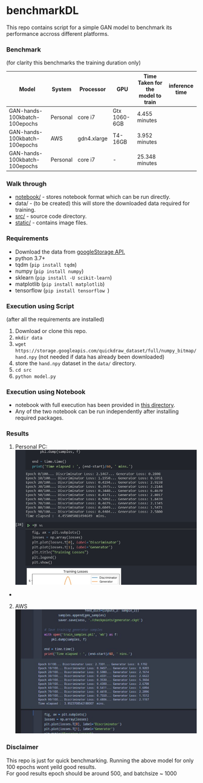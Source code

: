 # benchmarkDL

This repo contains script for a simple GAN model to benchmark its performance accross different platforms.    

### Benchmark
(for clarity this benchmarks the training duration only)

| Model                         | System   | Processor   | GPU          | Time Taken for the model to train | inference time |
|-------------------------------|----------|-------------|--------------|-----------------------------------|----------------|
| GAN-hands-100kbatch-100epochs | Personal | core i7     | Gtx 1060-6GB | 4.455 minutes                     |                |
| GAN-hands-100kbatch-100epochs | AWS      | gdn4.xlarge | T4-16GB      | 3.952 minutes                     |                |
| GAN-hands-100kbatch-100epochs | Personal | core i7     | -            | 25.348 minutes                    |                |

### Walk through
- [notebook/](https://github.com/ASH1998/benchmarkDL/tree/main/notebooks) - stores notebook format  which can be run directly.
- data/ - (to be created) this will store the downloaded data required for training.
- [src/](https://github.com/ASH1998/benchmarkDL/tree/main/src) - source code directory.
- [static/](https://github.com/ASH1998/benchmarkDL/tree/main/static) - contains image files.

### Requirements
- Download the data from [googleStorage API.](https://storage.googleapis.com/quickdraw_dataset/full/numpy_bitmap/hand.npy)
- python 3.7+
- tqdm (`pip install tqdm`)
- numpy (`pip install numpy`)
- sklearn (`pip install -U scikit-learn`)
- matplotlib (`pip install matplotlib`)
- tensorflow (`pip install tensorflow
`)

### Execution using Script
(after all the requirements are installed)
1. Download or clone this repo.
2. `mkdir data`
3. `wget https://storage.googleapis.com/quickdraw_dataset/full/numpy_bitmap/hand.npy` (not needed if data has already been downloaded)
4. store the `hand.npy` dataset in the `data/` directory.
5. `cd src`
6. `python model.py`

### Execution using Notebook
- notebook with full execution has been provided in [this directory](notebooks).            
- Any of the two notebook can be run independently after installing required packages.

### Results 
1. Personal PC: 
![1060](static\zoomin-1060gtx-predator.jpg)

- 
2. AWS
![AWS](static\zoomin-aws-gdn4xlarge.jpg)
### Disclaimer
This repo is just for quick benchmarking.
Running the above model for only 100 epochs wont yeild good results.            
For good results epoch should be around 500, and batchsize ~ 1000
